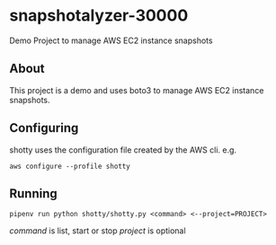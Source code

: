 # snapshotalyzer-30000
Demo Project to manage AWS EC2 instance snapshots

## About

This project is a demo and uses boto3 to manage AWS EC2 instance snapshots.

## Configuring

shotty uses the configuration file created by the AWS cli. e.g.

`aws configure --profile shotty`

## Running

`pipenv run python shotty/shotty.py <command> <--project=PROJECT>`

*command* is list, start or stop
*project* is optional

